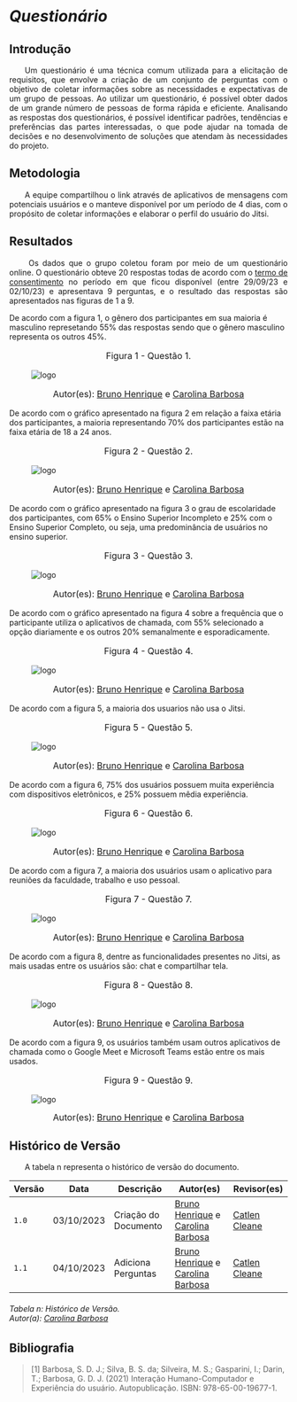# ***Questionário***

## **Introdução**
<p align="justify">
&emsp;&emsp;Um questionário é uma técnica comum utilizada para a elicitação de requisitos, que envolve a criação de um conjunto de perguntas com o objetivo de coletar informações sobre as necessidades e expectativas de um grupo de pessoas. Ao utilizar um questionário, é possível obter dados de um grande número de pessoas de forma rápida e eficiente. Analisando as respostas dos questionários, é possível identificar padrões, tendências e preferências das partes interessadas, o que pode ajudar na tomada de decisões e no desenvolvimento de soluções que atendam às necessidades do projeto.
</p>

## **Metodologia**
<p align="justify">
&emsp;&emsp;A equipe compartilhou o link através de aplicativos de mensagens com potenciais usuários e o manteve disponível por um período de 4 dias, com o propósito de coletar informações e elaborar o perfil do usuário do Jitsi.
</p>

## **Resultados**
<p align="justify">
&emsp;&emsp; Os dados que o grupo coletou foram por meio de um questionário online. O questionário obteve 20 respostas todas de acordo com o <a href="https://docs.google.com/document/d/1fmuMpkPT43gpluq_j9xrKqiJx61ifFlCeK5ZwiqAOsg/edit">termo de consentimento</a> no período em que ficou disponível (entre 29/09/23 e 02/10/23) e apresentava 9 perguntas, e o resultado das respostas são apresentados nas figuras de 1 a 9.
</p>

De acordo com a figura 1, o gênero dos participantes em sua maioria é masculino represetando 55% das respostas sendo que o gênero masculino representa os outros 45%.

<figure markdown>
<font size="3"><p style="text-align: center">Figura 1 - Questão 1.</p></font>
<img src="../../assets/questionario/1.png" alt="logo"  style="float: none; margin: auto"/>
<font size="3"><p style="text-align: center">Autor(es): <a href="https://github.com/BrunoHenrique00">Bruno Henrique</a> e <a href="https://github.com/CarolinaBarb">Carolina Barbosa</a></p></font>
</figure>

De acordo com o gráfico apresentado na figura 2 em relação a faixa etária dos participantes, a maioria representando 70% dos participantes estão na faixa etária de 18 a 24 anos.

<figure markdown>
<font size="3"><p style="text-align: center">Figura 2 - Questão 2.</p></font>
<img src="../../assets/questionario/2.png" alt="logo"  style="float: none; margin: auto"/>
<font size="3"><p style="text-align: center">Autor(es): <a href="https://github.com/BrunoHenrique00">Bruno Henrique</a> e <a href="https://github.com/CarolinaBarb">Carolina Barbosa</a></p></font>
</figure>

De acordo com o gráfico apresentado na figura 3 o grau de escolaridade dos participantes, com 65% o Ensino Superior Incompleto e 25% com o Ensino Superior Completo, ou seja, uma predominância de usuários no ensino superior.

<figure markdown>
<font size="3"><p style="text-align: center">Figura 3 - Questão 3.</p></font>
<img src="../../assets/questionario/3.png" alt="logo"  style="float: none; margin: auto"/>
<font size="3"><p style="text-align: center">Autor(es): <a href="https://github.com/BrunoHenrique00">Bruno Henrique</a> e <a href="https://github.com/CarolinaBarb">Carolina Barbosa</a></p></font>
</figure>

De acordo com o gráfico apresentado na figura 4 sobre a frequência que o participante utiliza o aplicativos de chamada, com 55% selecionado a opção diariamente e os outros 20% semanalmente e esporadicamente.

<figure markdown>
<font size="3"><p style="text-align: center">Figura 4 - Questão 4.</p></font>
<img src="../../assets/questionario/4.png" alt="logo"  style="float: none; margin: auto"/>
<font size="3"><p style="text-align: center">Autor(es): <a href="https://github.com/BrunoHenrique00">Bruno Henrique</a> e <a href="https://github.com/CarolinaBarb">Carolina Barbosa</a></p></font>
</figure>

De acordo com a figura 5, a maioria dos usuarios não usa o Jitsi.

<figure markdown>
<font size="3"><p style="text-align: center">Figura 5 - Questão 5.</p></font>
<img src="../../assets/questionario/5.png" alt="logo"  style="float: none; margin: auto"/>
<font size="3"><p style="text-align: center">Autor(es): <a href="https://github.com/BrunoHenrique00">Bruno Henrique</a> e <a href="https://github.com/CarolinaBarb">Carolina Barbosa</a></p></font>
</figure>

De acordo com a figura 6, 75% dos usuários possuem muita experiência com dispositivos eletrônicos, e 25% possuem mêdia experiência.

<figure markdown>
<font size="3"><p style="text-align: center">Figura 6 - Questão 6.</p></font>
<img src="../../assets/questionario/6.png" alt="logo"  style="float: none; margin: auto"/>
<font size="3"><p style="text-align: center">Autor(es): <a href="https://github.com/BrunoHenrique00">Bruno Henrique</a> e <a href="https://github.com/CarolinaBarb">Carolina Barbosa</a></p></font>
</figure>

De acordo com a figura 7, a maioria dos usuários usam o aplicativo para reuniões da faculdade, trabalho e uso pessoal.

<figure markdown>
<font size="3"><p style="text-align: center">Figura 7 - Questão 7.</p></font>
<img src="../../assets/questionario/7.png" alt="logo"  style="float: none; margin: auto"/>
<font size="3"><p style="text-align: center">Autor(es): <a href="https://github.com/BrunoHenrique00">Bruno Henrique</a> e <a href="https://github.com/CarolinaBarb">Carolina Barbosa</a></p></font>
</figure>

De acordo com a figura 8, dentre as funcionalidades presentes no Jitsi, as mais usadas entre os usuários são: chat e compartilhar tela.

<figure markdown>
<font size="3"><p style="text-align: center">Figura 8 - Questão 8.</p></font>
<img src="../../assets/questionario/8.png" alt="logo"  style="float: none; margin: auto"/>
<font size="3"><p style="text-align: center">Autor(es): <a href="https://github.com/BrunoHenrique00">Bruno Henrique</a> e <a href="https://github.com/CarolinaBarb">Carolina Barbosa</a></p></font>
</figure>

De acordo com a figura 9, os usuários também usam outros aplicativos de chamada como o Google Meet e Microsoft Teams estão entre os mais usados.

<figure markdown>
<font size="3"><p style="text-align: center">Figura 9 - Questão 9.</p></font>
<img src="../../assets/questionario/9.png" alt="logo"  style="float: none; margin: auto"/>
<font size="3"><p style="text-align: center"> Autor(es): <a href="https://github.com/BrunoHenrique00">Bruno Henrique</a> e <a href="https://github.com/CarolinaBarb">Carolina Barbosa</a></font>
</figure>


## **Histórico de Versão**
<p align="justify">
&emsp;&emsp;A tabela n representa o histórico de versão do documento.
</p>

| Versão | Data | Descrição | Autor(es) | Revisor(es) |
| ------ | ---- | --------- | --------- | ---------- |
| `1.0`  | 03/10/2023 | Criação do Documento  | [Bruno Henrique](https://github.com/BrunoHenrique00) e [Carolina Barbosa](https://github.com/CarolinaBarb) | [Catlen Cleane](https://github.com/catlenc) |
| `1.1`  | 04/10/2023 | Adiciona Perguntas   | [Bruno Henrique](https://github.com/BrunoHenrique00) e [Carolina Barbosa](https://github.com/CarolinaBarb) | [Catlen Cleane](https://github.com/catlenc) |
<h6> Tabela n: Histórico de Versão.
<br> Autor(a): <a href="https://github.com/CarolinaBarb">Carolina Barbosa</a></h6>
</center>

## **Bibliografia**

> [1] Barbosa, S. D. J.; Silva, B. S. da; Silveira, M. S.; Gasparini, I.; Darin, T.; Barbosa, G. D. J. (2021) Interação Humano-Computador e Experiência do usuário. Autopublicação. ISBN: 978-65-00-19677-1.
